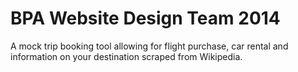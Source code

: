 # BPA Website Design Team 2014
A mock trip booking tool allowing for flight purchase, car rental and information on your destination scraped from Wikipedia.
